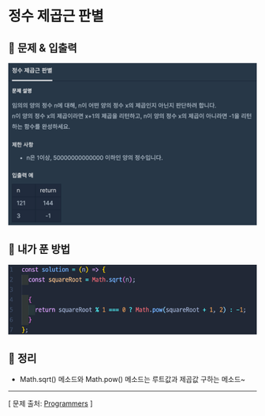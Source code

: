 # 정수 제곱근 판별

## 📍 문제 & 입출력

<img src="./Images/1.png"/>

## 📍 내가 푼 방법

<img src="./Images/2.png"/>

## 📍 정리

- Math.sqrt() 메소드와 Math.pow() 메소드는 루트값과 제곱값 구하는 메소드~

---

[ 문제 출처: [Programmers](https://programmers.co.kr/) ]
